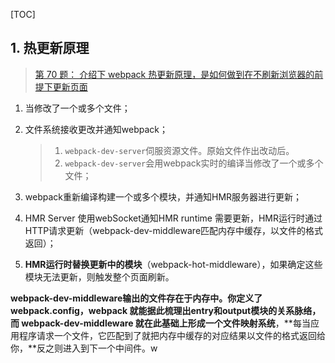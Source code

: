 [TOC]

## 1. 热更新原理
> [第 70 题： 介绍下 webpack 热更新原理，是如何做到在不刷新浏览器的前提下更新页面](https://github.com/Advanced-Frontend/Daily-Interview-Question/issues/118)

1. 当修改了一个或多个文件；

2. 文件系统接收更改并通知webpack；

   > 1. `webpack-dev-server`伺服资源文件。原始文件作出改动后。
   > 2. `webpack-dev-server`会用webpack实时的编译当修改了一个或多个文件；

3. webpack重新编译构建一个或多个模块，并通知HMR服务器进行更新；

4. HMR Server 使用webSocket通知HMR runtime 需要更新，HMR运行时通过HTTP请求更新（webpack-dev-middleware匹配内存中缓存，以文件的格式返回）；

5. **HMR运行时替换更新中的模块**（webpack-hot-middleware），如果确定这些模块无法更新，则触发整个页面刷新。





**webpack-dev-middleware输出的文件存在于内存中。**你定义了 webpack.config，webpack 就能据此梳理出entry和output模块的关系脉络，而 webpack-dev-middleware 就在此基础上**形成一个文件映射系统**，**每当应用程序请求一个文件，它匹配到了就把内存中缓存的对应结果以文件的格式返回给你，**反之则进入到下一个中间件。w